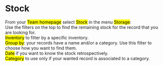# Stock

From your <mark>Team homepage</mark> select <mark>Stock</mark> in the menu <mark>Storage</mark>:  
Use the filters on the top to find the remaining stock for the record that you are looking for.  
<mark>Inventory</mark> to filter by a specific inventory.  
<mark>Group by</mark>: your records have a name and/or a category. Use this filter to choose how you want to find them.  
<mark>Date</mark> if you want to know the stock retrospectively.  
<mark>Category</mark> to use only if your wanted record is associated to a category.  
